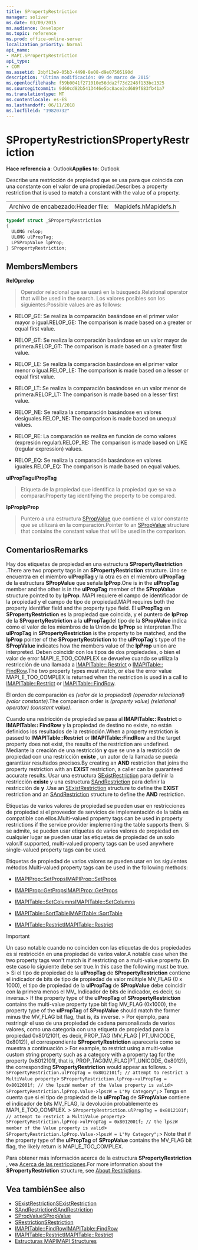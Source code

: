 ```yaml
---
title: SPropertyRestriction
manager: soliver
ms.date: 03/09/2015
ms.audience: Developer
ms.topic: reference
ms.prod: office-online-server
localization_priority: Normal
api_name:
- MAPI.SPropertyRestriction
api_type:
- COM
ms.assetid: 2bbf13e9-05b3-4498-8e08-d9e07505190d
description: 'Última modificación: 09 de marzo de 2015'
ms.openlocfilehash: f59b0041f271010e56dda2f73d2248f133bc1325
ms.sourcegitcommit: 9d60cd82b5413446e5bc8ace2cd689f683fb41a7
ms.translationtype: MT
ms.contentlocale: es-ES
ms.lasthandoff: 06/11/2018
ms.locfileid: "19820732"
---
```

# <a name="spropertyrestriction"></a><span data-ttu-id="04a25-103">SPropertyRestriction</span><span class="sxs-lookup"><span data-stu-id="04a25-103">SPropertyRestriction</span></span>

<span data-ttu-id="04a25-104">**Hace referencia a**: Outlook</span><span class="sxs-lookup"><span data-stu-id="04a25-104">**Applies to**: Outlook</span></span> 
  
<span data-ttu-id="04a25-105">Describe una restricción de propiedad que se usa para que coincida con una constante con el valor de una propiedad.</span><span class="sxs-lookup"><span data-stu-id="04a25-105">Describes a property restriction that is used to match a constant with the value of a property.</span></span>
  
|||
|:-----|:-----|
|<span data-ttu-id="04a25-106">Archivo de encabezado:</span><span class="sxs-lookup"><span data-stu-id="04a25-106">Header file:</span></span>  <br/> |<span data-ttu-id="04a25-107">Mapidefs.h</span><span class="sxs-lookup"><span data-stu-id="04a25-107">Mapidefs.h</span></span>  <br/> |
   
```cpp
typedef struct _SPropertyRestriction
{
  ULONG relop;
  ULONG ulPropTag;
  LPSPropValue lpProp;
} SPropertyRestriction;

```

## <a name="members"></a><span data-ttu-id="04a25-108">Members</span><span class="sxs-lookup"><span data-stu-id="04a25-108">Members</span></span>

<span data-ttu-id="04a25-109">**RelOp**</span><span class="sxs-lookup"><span data-stu-id="04a25-109">**relop**</span></span>
  
> <span data-ttu-id="04a25-110">Operador relacional que se usará en la búsqueda.</span><span class="sxs-lookup"><span data-stu-id="04a25-110">Relational operator that will be used in the search.</span></span> <span data-ttu-id="04a25-111">Los valores posibles son los siguientes:</span><span class="sxs-lookup"><span data-stu-id="04a25-111">Possible values are as follows:</span></span>
    
  - <span data-ttu-id="04a25-112">RELOP_GE: Se realiza la comparación basándose en el primer valor mayor o igual.</span><span class="sxs-lookup"><span data-stu-id="04a25-112">RELOP_GE: The comparison is made based on a greater or equal first value.</span></span>
        
  - <span data-ttu-id="04a25-113">RELOP_GT: Se realiza la comparación basándose en un valor mayor de primera.</span><span class="sxs-lookup"><span data-stu-id="04a25-113">RELOP_GT: The comparison is made based on a greater first value.</span></span>
        
  - <span data-ttu-id="04a25-114">RELOP_LE: Se realiza la comparación basándose en el primer valor menor o igual.</span><span class="sxs-lookup"><span data-stu-id="04a25-114">RELOP_LE: The comparison is made based on a lesser or equal first value.</span></span>
        
  - <span data-ttu-id="04a25-115">RELOP_LT: Se realiza la comparación basándose en un valor menor de primera.</span><span class="sxs-lookup"><span data-stu-id="04a25-115">RELOP_LT: The comparison is made based on a lesser first value.</span></span>
        
  - <span data-ttu-id="04a25-116">RELOP_NE: Se realiza la comparación basándose en valores desiguales.</span><span class="sxs-lookup"><span data-stu-id="04a25-116">RELOP_NE: The comparison is made based on unequal values.</span></span>
        
  - <span data-ttu-id="04a25-117">RELOP_RE: La comparación se realiza en función de como valores (expresión regular).</span><span class="sxs-lookup"><span data-stu-id="04a25-117">RELOP_RE: The comparison is made based on LIKE (regular expression) values.</span></span>
        
  - <span data-ttu-id="04a25-118">RELOP_EQ: Se realiza la comparación basándose en valores iguales.</span><span class="sxs-lookup"><span data-stu-id="04a25-118">RELOP_EQ: The comparison is made based on equal values.</span></span>
    
<span data-ttu-id="04a25-119">**ulPropTag**</span><span class="sxs-lookup"><span data-stu-id="04a25-119">**ulPropTag**</span></span>
  
> <span data-ttu-id="04a25-120">Etiqueta de la propiedad que identifica la propiedad que se va a comparar.</span><span class="sxs-lookup"><span data-stu-id="04a25-120">Property tag identifying the property to be compared.</span></span> 
    
<span data-ttu-id="04a25-121">**lpProp**</span><span class="sxs-lookup"><span data-stu-id="04a25-121">**lpProp**</span></span>
  
> <span data-ttu-id="04a25-122">Puntero a una estructura [SPropValue](spropvalue.md) que contiene el valor constante que se utilizará en la comparación.</span><span class="sxs-lookup"><span data-stu-id="04a25-122">Pointer to an [SPropValue](spropvalue.md) structure that contains the constant value that will be used in the comparison.</span></span> 
    
## <a name="remarks"></a><span data-ttu-id="04a25-123">Comentarios</span><span class="sxs-lookup"><span data-stu-id="04a25-123">Remarks</span></span>

<span data-ttu-id="04a25-124">Hay dos etiquetas de propiedad en una estructura **SPropertyRestriction** .</span><span class="sxs-lookup"><span data-stu-id="04a25-124">There are two property tags in an **SPropertyRestriction** structure.</span></span> <span data-ttu-id="04a25-125">Uno se encuentra en el miembro **ulPropTag** y la otra es en el miembro **ulPropTag** de la estructura **SPropValue** que señala **lpProp**.</span><span class="sxs-lookup"><span data-stu-id="04a25-125">One is in the **ulPropTag** member and the other is in the **ulPropTag** member of the **SPropValue** structure pointed to by **lpProp**.</span></span> <span data-ttu-id="04a25-126">MAPI requiere el campo de identificador de la propiedad y el campo de tipo de propiedad.</span><span class="sxs-lookup"><span data-stu-id="04a25-126">MAPI requires both the property identifier field and the property type field.</span></span> <span data-ttu-id="04a25-127">El **ulPropTag** en **SPropertyRestriction** es la propiedad que coincida, y el puntero de **lpProp** de la **SPropertyRestriction** a la **ulPropTag**del tipo de la **SPropValue** indica cómo el valor de los miembros de la Unión de **lpProp** se interpretan.</span><span class="sxs-lookup"><span data-stu-id="04a25-127">The **ulPropTag** in **SPropertyRestriction** is the property to be matched, and the **lpProp** pointer of the **SPropertyRestriction** to the **ulPropTag**'s type of the **SPropValue** indicates how the members value of the **lpProp** union are interpreted.</span></span> <span data-ttu-id="04a25-128">Deben coincidir con los tipos de dos propiedades, o bien el valor de error MAPI_E_TOO_COMPLEX se devuelve cuando se utiliza la restricción de una llamada a [IMAPITable:: Restrict](imapitable-restrict.md) o [IMAPITable:: FindRow](imapitable-findrow.md).</span><span class="sxs-lookup"><span data-stu-id="04a25-128">The two property types must match, or else the error value MAPI_E_TOO_COMPLEX is returned when the restriction is used in a call to [IMAPITable::Restrict](imapitable-restrict.md) or [IMAPITable::FindRow](imapitable-findrow.md).</span></span> 
  
<span data-ttu-id="04a25-129">El orden de comparación es _(valor de la propiedad) (operador relacional) (valor constante)_.</span><span class="sxs-lookup"><span data-stu-id="04a25-129">The comparison order is  _(property value) (relational operator) (constant value)_.</span></span>
  
<span data-ttu-id="04a25-130">Cuando una restricción de propiedad se pasa al **IMAPITable:: Restrict** o **IMAPITable:: FindRow** y la propiedad de destino no existe, no están definidos los resultados de la restricción.</span><span class="sxs-lookup"><span data-stu-id="04a25-130">When a property restriction is passed to **IMAPITable::Restrict** or **IMAPITable::FindRow** and the target property does not exist, the results of the restriction are undefined.</span></span> <span data-ttu-id="04a25-131">Mediante la creación de una restricción **y** que se une a la restricción de propiedad con una restricción **existe** , un autor de la llamada se pueda garantizar resultados precisos.</span><span class="sxs-lookup"><span data-stu-id="04a25-131">By creating an **AND** restriction that joins the property restriction with an **EXIST** restriction, a caller can be guaranteed accurate results.</span></span> <span data-ttu-id="04a25-132">Usar una estructura [SExistRestriction](sexistrestriction.md) para definir la restricción **existe** y una estructura [SAndRestriction](sandrestriction.md) para definir la restricción de **y** .</span><span class="sxs-lookup"><span data-stu-id="04a25-132">Use an [SExistRestriction](sexistrestriction.md) structure to define the **EXIST** restriction and an [SAndRestriction](sandrestriction.md) structure to define the **AND** restriction.</span></span> 
  
<span data-ttu-id="04a25-133">Etiquetas de varios valores de propiedad se pueden usar en restricciones de propiedad si el proveedor de servicios de implementación de la tabla es compatible con ellos.</span><span class="sxs-lookup"><span data-stu-id="04a25-133">Multi-valued property tags can be used in property restrictions if the service provider implementing the table supports them.</span></span> <span data-ttu-id="04a25-134">Si se admite, se pueden usar etiquetas de varios valores de propiedad en cualquier lugar se pueden usar las etiquetas de propiedad de un solo valor.</span><span class="sxs-lookup"><span data-stu-id="04a25-134">If supported, multi-valued property tags can be used anywhere single-valued property tags can be used.</span></span> 
  
<span data-ttu-id="04a25-135">Etiquetas de propiedad de varios valores se pueden usar en los siguientes métodos:</span><span class="sxs-lookup"><span data-stu-id="04a25-135">Multi-valued property tags can be used in the following methods:</span></span>
  
- [<span data-ttu-id="04a25-136">IMAPIProp::SetProps</span><span class="sxs-lookup"><span data-stu-id="04a25-136">IMAPIProp::SetProps</span></span>](imapiprop-setprops.md)
    
- [<span data-ttu-id="04a25-137">IMAPIProp::GetProps</span><span class="sxs-lookup"><span data-stu-id="04a25-137">IMAPIProp::GetProps</span></span>](imapiprop-getprops.md)
    
- [<span data-ttu-id="04a25-138">IMAPITable::SetColumns</span><span class="sxs-lookup"><span data-stu-id="04a25-138">IMAPITable::SetColumns</span></span>](imapitable-setcolumns.md)
    
- [<span data-ttu-id="04a25-139">IMAPITable::SortTable</span><span class="sxs-lookup"><span data-stu-id="04a25-139">IMAPITable::SortTable</span></span>](imapitable-sorttable.md)
    
- [<span data-ttu-id="04a25-140">IMAPITable::Restrict</span><span class="sxs-lookup"><span data-stu-id="04a25-140">IMAPITable::Restrict</span></span>](imapitable-restrict.md)
    
> [!IMPORTANT]
> <span data-ttu-id="04a25-141">Un caso notable cuando no coinciden con las etiquetas de dos propiedades es si restricción en una propiedad de varios valor.</span><span class="sxs-lookup"><span data-stu-id="04a25-141">A notable case when the two property tags won't match is if restricting on a multi-value property.</span></span> <span data-ttu-id="04a25-142">En este caso lo siguiente debe ser true.</span><span class="sxs-lookup"><span data-stu-id="04a25-142">In this case the following must be true.</span></span> <span data-ttu-id="04a25-143">> Si el tipo de propiedad de la **ulPropTag** de **SPropertyRestriction** contiene el indicador de bits de tipo de propiedad de valor múltiple MV_FLAG (0 x 1000), el tipo de propiedad de la **ulPropTag** de **SPropValue** debe coincidir con la primera menos el MV_ Indicador de bits de indicador, es decir, su inversa.</span><span class="sxs-lookup"><span data-stu-id="04a25-143">> If the property type of the **ulPropTag** of **SPropertyRestriction** contains the multi-value property type bit flag MV_FLAG (0x1000), the property type of the **ulPropTag** of **SPropValue** should match the former minus the MV_FLAG bit flag, that is, its inverse.</span></span> <span data-ttu-id="04a25-144">> Por ejemplo, para restringir el uso de una propiedad de cadena personalizada de varios valores, como una categoría con una etiqueta de propiedad para la propiedad 0x8012101f, es decir, PROP_TAG (MV_FLAG | PT_UNICODE, 0x8012)), el correspondiente **SPropertyRestriction** aparecería como se muestra a continuación.</span><span class="sxs-lookup"><span data-stu-id="04a25-144">> For example, to restrict using a multi-value custom string property such as a category with a property tag for the property 0x8012101f, that is, PROP_TAG(MV_FLAG|PT_UNICODE, 0x8012)), the corresponding **SPropertyRestriction** would appear as follows.</span></span><span data-ttu-id="04a25-145"> >  `SPropertyRestriction.ulPropTag = 0x8012101f; // attempt to restrict a MultiValue property`>  `SPropertyRestriction.lpProp->ulPropTag = 0x8012001f; // the lpszW member of the Value property is valid`>  `SPropertyRestriction.lpProp.Value->lpszW = L"My Category";`> Tenga en cuenta que si el tipo de propiedad de la **ulPropTag** de **SPropValue** contiene el indicador de bits MV_FLAG, la devolución probablemente es MAPI_E_TOO_COMPLEX.</span><span class="sxs-lookup"><span data-stu-id="04a25-145"> >  `SPropertyRestriction.ulPropTag = 0x8012101f; // attempt to restrict a MultiValue property`>  `SPropertyRestriction.lpProp->ulPropTag = 0x8012001f; // the lpszW member of the Value property is valid`>  `SPropertyRestriction.lpProp.Value->lpszW = L"My Category";`> Note that if the property type of the **ulPropTag** of **SPropValue** contains the MV_FLAG bit flag, the likely return is MAPI_E_TOO_COMPLEX.</span></span> 
  
<span data-ttu-id="04a25-146">Para obtener más información acerca de la estructura **SPropertyRestriction** , vea [Acerca de las restricciones](about-restrictions.md).</span><span class="sxs-lookup"><span data-stu-id="04a25-146">For more information about the **SPropertyRestriction** structure, see [About Restrictions](about-restrictions.md).</span></span> 
  
## <a name="see-also"></a><span data-ttu-id="04a25-147">Vea también</span><span class="sxs-lookup"><span data-stu-id="04a25-147">See also</span></span>

- [<span data-ttu-id="04a25-148">SExistRestriction</span><span class="sxs-lookup"><span data-stu-id="04a25-148">SExistRestriction</span></span>](sexistrestriction.md)
- [<span data-ttu-id="04a25-149">SAndRestriction</span><span class="sxs-lookup"><span data-stu-id="04a25-149">SAndRestriction</span></span>](sandrestriction.md)
- [<span data-ttu-id="04a25-150">SPropValue</span><span class="sxs-lookup"><span data-stu-id="04a25-150">SPropValue</span></span>](spropvalue.md)
- [<span data-ttu-id="04a25-151">SRestriction</span><span class="sxs-lookup"><span data-stu-id="04a25-151">SRestriction</span></span>](srestriction.md)
- [<span data-ttu-id="04a25-152">IMAPITable::FindRow</span><span class="sxs-lookup"><span data-stu-id="04a25-152">IMAPITable::FindRow</span></span>](imapitable-findrow.md)
- [<span data-ttu-id="04a25-153">IMAPITable::Restrict</span><span class="sxs-lookup"><span data-stu-id="04a25-153">IMAPITable::Restrict</span></span>](imapitable-restrict.md)
- [<span data-ttu-id="04a25-154">Estructuras MAPI</span><span class="sxs-lookup"><span data-stu-id="04a25-154">MAPI Structures</span></span>](mapi-structures.md)

